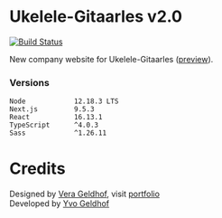 # Ukelele-Gitaarles v2.0
[![Build Status](https://travis-ci.org/yvog/ukelele-gitaarles-v2.svg?branch=master)](https://travis-ci.org/yvog/ukelele-gitaarles-v2)

New company website for Ukelele-Gitaarles ([preview](https://ukelele-gitaarles-v2.vercel.app/)).

### Versions
```
Node            12.18.3 LTS  
Next.js         9.5.3  
React           16.13.1  
TypeScript      ^4.0.3  
Sass            ^1.26.11  
```

# Credits

Designed by [Vera Geldhof](https://github.com/VGeldhof), visit [portfolio](https://verageldhof.nl)  
Developed by [Yvo Geldhof](https://github.com/yvog)
